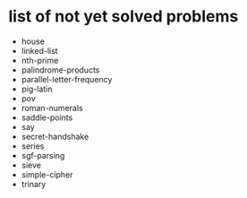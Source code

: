 # list of not yet solved problems

* house
* linked-list
* nth-prime
* palindrome-products
* parallel-letter-frequency
* pig-latin
* pov
* roman-numerals
* saddle-points
* say
* secret-handshake
* series
* sgf-parsing
* sieve
* simple-cipher
* trinary
